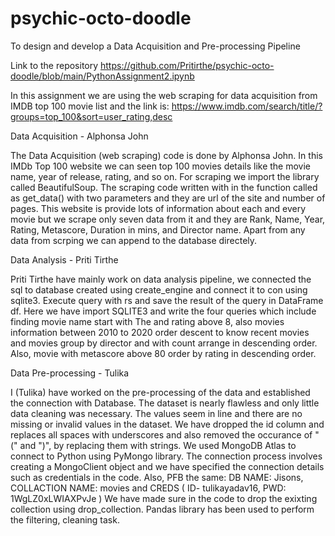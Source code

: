 # psychic-octo-doodle
To design and develop a Data Acquisition and Pre-processing Pipeline 

Link to the repository https://github.com/Pritirthe/psychic-octo-doodle/blob/main/PythonAssignment2.ipynb

In this assignment we are using the web scraping for data acquisition from IMDB top 100 movie list and the link is: https://www.imdb.com/search/title/?groups=top_100&sort=user_rating,desc

Data Acquisition - Alphonsa John

The Data Acquisition (web scraping) code is done by Alphonsa John. In this IMDb Top 100 website we can seen top 100 movies details like the movie name, year of release, rating, and so on. For scraping we import the library called BeautifulSoup. The scraping code written with in the function called as get_data() with two parameters and they are url of the site and number of pages. This website is provide lots of information about each and every movie but we scrape only seven data from it and they are Rank, Name, Year, Rating, Metascore, Duration in mins, and Director name. Apart from any data from scrping we can append to the database directely.

Data Analysis - Priti Tirthe

Priti Tirthe have mainly work on data analysis pipeline, we connected the sql to database created using create_engine and connect it to con using sqlite3. Execute query with rs and save the result of the query in DataFrame df. Here we have import SQLITE3 and write the four queries which include finding movie name start with The and rating above 8, also movies information between 2010 to 2020 order descent to know recent movies and movies group by director and with count arrange in descending order. Also, movie with metascore above 80 order by rating in descending order.

Data Pre-processing - Tulika

I (Tulika) have worked on the pre-processing of the data and established the connection with Database. The dataset is nearly flawless and only little data cleaning was necessary. The values seem in line and there are no missing or invalid values in the dataset. We have dropped the id column and replaces all spaces with underscores and also removed the occurance of "(" and ")", by replacing them with strings. We used MongoDB Atlas to connect to Python using PyMongo library. The connection process involves creating a MongoClient object and we have specified the connection details such as credentials in the code. Also, PFB the same:
DB NAME: Jisons, COLLACTION NAME: movies and CREDS ( ID- tulikayadav16, PWD: 1WgLZ0xLWIAXPvJe  )
We have made sure in the code to drop the exixting collection using drop_collection. Pandas library has been used to perform the filtering, cleaning task.
